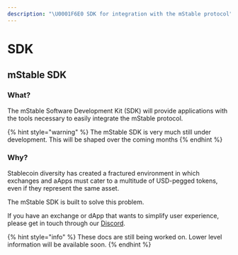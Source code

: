 ```yaml
---
description: "\U0001F6E0️ SDK for integration with the mStable protocol"
---
```


# SDK

## **mStable SDK**

### **What?**

The mStable Software Development Kit \(SDK\) will provide applications with the tools necessary to easily integrate the mStable protocol.

{% hint style="warning" %}
The mStable SDK is very much still under development. This will be shaped over the coming months
{% endhint %}

### Why?

Stablecoin diversity has created a fractured environment in which exchanges and aApps must cater to a multitude of USD-pegged tokens, even if they represent the same asset.

The mStable SDK is built to solve this problem. 

If you have an exchange or dApp that wants to simplify user experience, please get in touch through our [Discord](https://discord.gg/7n3m7Tz).

{% hint style="info" %}
These docs are still being worked on. Lower level information will be available soon.
{% endhint %}

